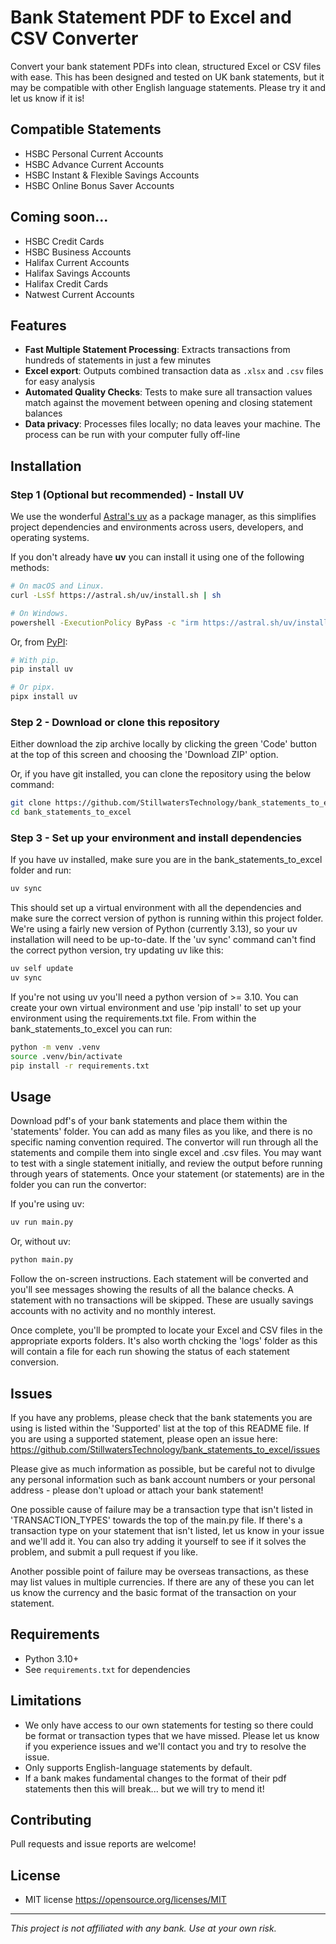# Bank Statement PDF to Excel and CSV Converter

Convert your bank statement PDFs into clean, structured Excel or CSV files with ease.
This has been designed and tested on UK bank statements, but it may be compatible with other English language statements.  Please try it and let us know if it is!

## Compatible Statements
- HSBC Personal Current Accounts
- HSBC Advance Current Accounts
- HSBC Instant & Flexible Savings Accounts
- HSBC Online Bonus Saver Accounts

## Coming soon...
- HSBC Credit Cards
- HSBC Business Accounts
- Halifax Current Accounts
- Halifax Savings Accounts
- Halifax Credit Cards
- Natwest Current Accounts

## Features

- **Fast Multiple Statement Processing**: Extracts transactions from hundreds of statements in just a few minutes
- **Excel export**: Outputs combined transaction data as `.xlsx` and `.csv` files for easy analysis
- **Automated Quality Checks**: Tests to make sure all transaction values match against the movement between opening and closing statement balances
- **Data privacy**: Processes files locally; no data leaves your machine. The process can be run with your computer fully off-line

## Installation

### Step 1 (Optional but recommended) - Install UV
We use the wonderful [Astral's uv](https://github.com/astral-sh/uv) as a package manager, as this simplifies project dependencies and environments across users, developers, and operating systems.

If you don't already have **uv** you can install it using one of the following methods:

```bash
# On macOS and Linux.
curl -LsSf https://astral.sh/uv/install.sh | sh
```

```bash
# On Windows.
powershell -ExecutionPolicy ByPass -c "irm https://astral.sh/uv/install.ps1 | iex"
```

Or, from [PyPI](https://pypi.org/project/uv/):

```bash
# With pip.
pip install uv
```

```bash
# Or pipx.
pipx install uv
```

### Step 2 - Download or clone this repository

Either download the zip archive locally by clicking the green 'Code' button at the top of this screen and choosing the 'Download ZIP' option.

Or, if you have git installed, you can clone the repository using the below command:
    
```bash
git clone https://github.com/StillwatersTechnology/bank_statements_to_excel.git
cd bank_statements_to_excel
```

### Step 3 - Set up your environment and install dependencies

If you have uv installed, make sure you are in the bank_statements_to_excel folder and run:

```bash
uv sync
```

This should set up a virtual environment with all the dependencies and make sure the correct version of python is running within this project folder.  We're using a fairly new version of Python (currently 3.13), so your uv installation will need to be up-to-date.  If the 'uv sync' command can't find the correct python version, try updating uv like this:

```bash
uv self update
uv sync
```

If you're not using uv you'll need a python version of >= 3.10.  You can create your own virtual environment and use 'pip install' to set up your environment using the requirements.txt file.
From within the bank_statements_to_excel you can run:

```bash
python -m venv .venv
source .venv/bin/activate
pip install -r requirements.txt
```

## Usage

Download pdf's of your bank statements and place them within the 'statements' folder.  You can add as many files as you like, and there is no specific naming convention required.  The convertor will run through all the statements and compile them into single excel and .csv files.  You may want to test with a single statement initially, and review the output before running through years of statements.
Once your statement (or statements) are in the folder you can run the convertor:

If you're using uv:
```bash
uv run main.py
```

Or, without uv:
```bash
python main.py
```

Follow the on-screen instructions.  Each statement will be converted and you'll see messages showing the results of all the balance checks.
A statement with no transactions will be skipped.  These are usually savings accounts with no activity and no monthly interest.

Once complete, you'll be prompted to locate your Excel and CSV files in the appropriate exports folders.  It's also worth chcking the 'logs' folder as this will contain a file for each run showing the status of each statement conversion.

## Issues

If you have any problems, please check that the bank statements you are using is listed within the 'Supported' list at the top of this README file.  If you are using a supported statement, please open an issue here: https://github.com/StillwatersTechnology/bank_statements_to_excel/issues

Please give as much information as possible, but be careful not to divulge any personal information such as bank account numbers or your personal address - please don't upload or attach your bank statement! 

One possible cause of failure may be a transaction type that isn't listed in 'TRANSACTION_TYPES' towards the top of the main.py file.  If there's a transaction type on your statement that isn't listed, let us know in your issue and we'll add it.  You can also try adding it yourself to see if it solves the problem, and submit a pull request if you like.

Another possible point of failure may be overseas transactions, as these may list values in multiple currencies.  If there are any of these you can let us know the currency and the basic format of the transaction on your statement.

## Requirements

- Python 3.10+
- See `requirements.txt` for dependencies


## Limitations

- We only have access to our own statements for testing so there could be format or transaction types that we have missed.  Please let us know if you experience issues and we'll contact you and try to resolve the issue.
- Only supports English-language statements by default.
- If a bank makes fundamental changes to the format of their pdf statements then this will break...  but we will try to mend it!

## Contributing

Pull requests and issue reports are welcome!

## License

- MIT license <https://opensource.org/licenses/MIT>

---

*This project is not affiliated with any bank. Use at your own risk.*
